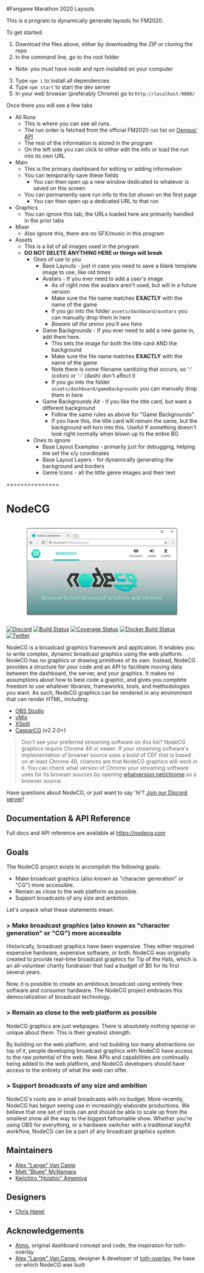#Fangame Marathon 2020 Layouts

This is a program to dynamically generate layouts for FM2020.

To get started:

1. Download the files above, either by downloading the ZIP or cloning the repo
2. In the command line, go to the root folder
  * Note: you must have node and npm installed on your computer
3. Type `npm i` to install all dependencies
4. Type `npm start` to start the dev server
5. In your web browser (preferably Chrome) go to `http://localhost:9090/`

Once there you will see a few tabs

* All Runs
  * This is where you can see all runs.
  * The run order is fetched from the official FM2020 run list on [Oengus' API](https://oengus.io/api/marathon/fm2020/schedule)
  * The rest of the information is stored in the program
  * On the left side you can click to either edit the info or load the run into its own URL
* Main
  * This is the primary dashboard for editing or adding information
  * You can temporarily save these fields
    * You can then open up a new window dedicated to whatever is saved on this screen
  * You can permanently save run info to the list shown on the first page
    * You can then open up a dedicated URL to that run
* Graphics
  * You can ignore this tab; the URLs loaded here are primarily handled in the prior tabs
* Mixer
  * Also ignore this, there are no SFX/music in this program
* Assets
  * This is a list of all images used in the program
  * **DO NOT DELETE ANYTHING HERE or things will break**
    * Ones of use to you
      * Base Layouts - just in case you need to save a blank template image to use, like old times
      * Avatars - If you ever need to add a user's image
        * As of right now the avatars aren't used, but will in a future version
        * Make sure the file name matches **EXACTLY** with the name of the game
        * If you go into the folder `assets/dashboard/avatars` you can manually drop them in here
        * *Beware all the anime you'll see here*
      * Game Backgrounds - If you ever need to add a new game in, add them here.
        * This sets the image for both the title card AND the background
        * Make sure the file name matches **EXACTLY** with the name of the game
        * Note there is some filename sanitizing that occurs, so ':' (colon) or '-' (dash) don't affect it
        * If you go into the folder `assets/dashboard/gameBackgrounds` you can manually drop them in here
      * Game Backgrounds Alt - if you like the title card, but want a different background
        * Follow the same rules as above for "Game Backgrounds"
        * If you have this, the title card will remain the same, but the background will turn into this. Useful if something doesn't look right normally when blown up to the entire BG
    * Ones to ignore
      * Base Layout Examples - primarily just for debugging, helping me set the x/y coordinates
      * Base Layout Layers - for dynamically generating the background and borders
      * Genre Icons - all the little genre images and their text



===============

# NodeCG

[![NodeCG](https://raw.githubusercontent.com/nodecg/nodecg/master/media/splash.png)](http://nodecg.com/)

[![Discord](https://img.shields.io/discord/423233465643827211.svg?logo=discord)](https://discord.gg/NNmVz4x)
[![Build Status](https://github.com/nodecg/nodecg/workflows/CI/badge.svg)](https://github.com/nodecg/nodecg/actions?query=workflow%3ACI)
[![Coverage Status](https://codecov.io/gh/nodecg/nodecg/branch/master/graph/badge.svg)](https://codecov.io/gh/nodecg/nodecg)
[![Docker Build Status](https://img.shields.io/docker/build/nodecg/nodecg.svg)](https://hub.docker.com/r/nodecg/nodecg/tags/)
[![Twitter](https://img.shields.io/twitter/url/https/twitter.com/fold_left.svg?style=social&label=Follow%20%40NodeCG)](https://twitter.com/NodeCG)

NodeCG is a broadcast graphics framework and application. It enables you to write complex, dynamic broadcast graphics
using the web platform. NodeCG has no graphics or drawing primitives of its own. Instead, NodeCG provides
a structure for your code and an API to facilitate moving data between the dashboard, the server, and your graphics.
It makes no assumptions about how to best code a graphic, and gives you complete freedom to use whatever libraries,
frameworks, tools, and methodologies you want. As such, NodeCG graphics can be rendered in any environment that
can render HTML, including:

- [OBS Studio](https://obsproject.com/)
- [vMix](http://www.vmix.com/)
- [XSplit](https://www.xsplit.com/)
- [CasparCG](https://github.com/CasparCG/server/releases) (v2.2.0+)

> Don't see your preferred streaming software on this list? NodeCG graphics require Chrome 49 or newer. If your streaming software's implementation of browser source uses a build of CEF that is based on at least Chrome 49, chances are that NodeCG graphics will work in it. You can check what version of Chrome your streaming software uses for its browser sources by opening [whatversion.net/chrome](http://www.whatversion.net/chrome) as a browser source.

Have questions about NodeCG, or just want to say 'hi'? [Join our Discord server](https://discord.gg/NNmVz4x)!

## Documentation & API Reference

Full docs and API reference are available at https://nodecg.com

## Goals

The NodeCG project exists to accomplish the following goals:

- Make broadcast graphics (also known as "character generation" or "CG") more accessible.
- Remain as close to the web platform as possible.
- Support broadcasts of any size and ambition.

Let's unpack what these statements mean:

### > Make broadcast graphics (also known as "character generation" or "CG") more accessible

Historically, broadcast graphics have been expensive. They either required expensive hardware, expensive software, or both. NodeCG was originally created to provide real-time broadcast graphics for Tip of the Hats, which is an all-volunteer charity fundraiser that had a budget of \$0 for its first several years.

Now, it is possible to create an ambitious broadcast using entirely free software and consumer hardware. The NodeCG project embraces this democratization of broadcast technology.

### > Remain as close to the web platform as possible

NodeCG graphics are just webpages. There is absolutely nothing special or unique about them. This is their greatest strength.

By building on the web platform, and not building too many abstractions on top of it, people developing broadcast graphics with NodeCG have access to the raw potential of the web. New APIs and capabilities are continually being added to the web platform, and NodeCG developers should have access to the entirety of what the web can offer.

### > Support broadcasts of any size and ambition

NodeCG's roots are in small broadcasts with no budget. More recently, NodeCG has begun seeing use in increasingly elaborate productions. We believe that one set of tools can and should be able to scale up from the smallest show all the way to the biggest fathomable show. Whether you're using OBS for everything, or a hardware switcher with a traditional key/fill workflow, NodeCG can be a part of any broadcast graphics system.

## Maintainers

- [Alex "Lange" Van Camp](https://alexvan.camp)
- [Matt "Bluee" McNamara](https://mattmcn.com/)
- [Keiichiro "Hoishin" Amemiya](https://hoish.in/)

## Designers

- [Chris Hanel](http://www.chrishanel.com)

## Acknowledgements

- [Atmo](https://github.com/atmosfar), original dashboard concept and code, the inspiration for toth-overlay
- [Alex "Lange" Van Camp](http://alexvan.camp), designer & developer of [toth-overlay](https://github.com/TipoftheHats/toth-overlay), the base on which NodeCG was built
